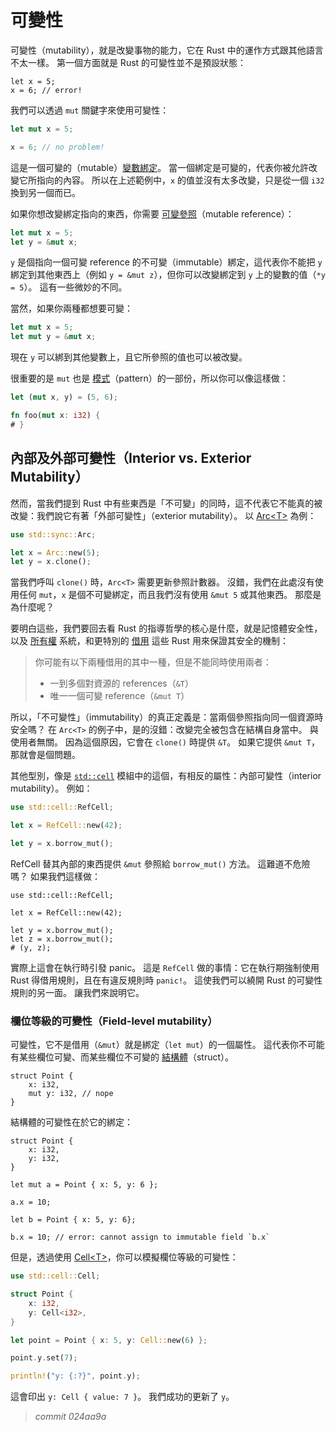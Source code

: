 # 可變性

可變性（mutability），就是改變事物的能力，它在 Rust 中的運作方式跟其他語言不太一樣。
第一個方面就是 Rust 的可變性並不是預設狀態：

```rust,ignore
let x = 5;
x = 6; // error!
```

我們可以透過 `mut` 關鍵字來使用可變性：

```rust
let mut x = 5;

x = 6; // no problem!
```

這是一個可變的（mutable）[變數綁定][vb]。
當一個綁定是可變的，代表你被允許改變它所指向的內容。
所以在上述範例中，`x` 的值並沒有太多改變，只是從一個 `i32` 換到另一個而已。

[vb]: variable-bindings.html

如果你想改變綁定指向的東西，你需要 [可變參照][mr]（mutable reference）：

```rust
let mut x = 5;
let y = &mut x;
```

[mr]: references-and-borrowing.html

`y` 是個指向一個可變 reference 的不可變（immutable）綁定，這代表你不能把 `y` 綁定到其他東西上（例如 `y = &mut z`），但你可以改變綁定到 `y` 上的變數的值（`*y = 5`）。
這有一些微妙的不同。

當然，如果你兩種都想要可變：

```rust
let mut x = 5;
let mut y = &mut x;
```

現在 `y` 可以綁到其他變數上，且它所參照的值也可以被改變。

很重要的是 `mut` 也是 [模式][pattern]（pattern）的一部份，所以你可以像這樣做：

```rust
let (mut x, y) = (5, 6);

fn foo(mut x: i32) {
# }
```

[pattern]: patterns.html

## 內部及外部可變性（Interior vs. Exterior Mutability）

然而，當我們提到 Rust 中有些東西是「不可變」的同時，這不代表它不能真的被改變：我們說它有著「外部可變性」（exterior mutability）。
以 [Arc&lt;T&gt;][arc] 為例：

```rust
use std::sync::Arc;

let x = Arc::new(5);
let y = x.clone();
```

[arc]: https://doc.rust-lang.org/std/sync/struct.Arc.html

當我們呼叫 `clone()` 時，`Arc<T>` 需要更新參照計數器。
沒錯，我們在此處沒有使用任何 `mut`，`x` 是個不可變綁定，而且我們沒有使用 `&mut 5` 或其他東西。
那麼是為什麼呢？

要明白這些，我們要回去看 Rust 的指導哲學的核心是什麼，就是記憶體安全性，以及 [所有權][ownership] 系統，和更特別的 [借用][borrowing] 這些 Rust 用來保證其安全的機制：

> 你可能有以下兩種借用的其中一種，但是不能同時使用兩者：
>
> * 一到多個對資源的 references（`&T`）
> * 唯一一個可變 reference（`&mut T`）

[ownership]: ownership.html
[borrowing]: references-and-borrowing.html#borrowing

所以，「不可變性」（immutability）的真正定義是：當兩個參照指向同一個資源時安全嗎？
在 `Arc<T>` 的例子中，是的沒錯：改變完全被包含在結構自身當中。
與使用者無關。
因為這個原因，它會在 `clone()` 時提供 `&T`。
如果它提供 `&mut T`，那就會是個問題。

其他型別，像是 [`std::cell`][stdcell] 模組中的這個，有相反的屬性：內部可變性（interior mutability）。
例如：

```rust
use std::cell::RefCell;

let x = RefCell::new(42);

let y = x.borrow_mut();
```

[stdcell]: https://doc.rust-lang.org/std/cell/index.html

RefCell 替其內部的東西提供 `&mut` 參照給 `borrow_mut()` 方法。
這難道不危險嗎？
如果我們這樣做：

```rust,ignore
use std::cell::RefCell;

let x = RefCell::new(42);

let y = x.borrow_mut();
let z = x.borrow_mut();
# (y, z);
```

實際上這會在執行時引發 panic。
這是 `RefCell` 做的事情：它在執行期強制使用 Rust 得借用規則，且在有違反規則時 `panic!`。
這使我們可以繞開 Rust 的可變性規則的另一面。
讓我們來說明它。

### 欄位等級的可變性（Field-level mutability）

可變性，它不是借用（`&mut`）就是綁定（`let mut`）的一個屬性。
這代表你不可能有某些欄位可變、而某些欄位不可變的 [結構體][struct]（struct）。

```rust,ignore
struct Point {
    x: i32,
    mut y: i32, // nope
}
```

結構體的可變性在於它的綁定：

```rust,ignore
struct Point {
    x: i32,
    y: i32,
}

let mut a = Point { x: 5, y: 6 };

a.x = 10;

let b = Point { x: 5, y: 6};

b.x = 10; // error: cannot assign to immutable field `b.x`
```

[struct]: structs.html

但是，透過使用 [Cell&lt;T&gt;][cell]，你可以模擬欄位等級的可變性：

```rust
use std::cell::Cell;

struct Point {
    x: i32,
    y: Cell<i32>,
}

let point = Point { x: 5, y: Cell::new(6) };

point.y.set(7);

println!("y: {:?}", point.y);
```

[cell]: https://doc.rust-lang.org/std/cell/struct.Cell.html

這會印出 `y: Cell { value: 7 }`。
我們成功的更新了 `y`。


> *commit 024aa9a*

